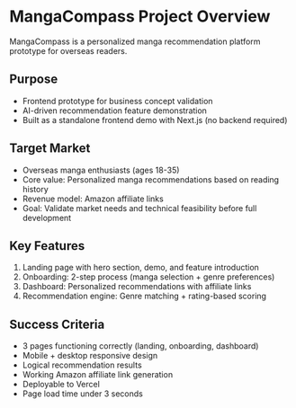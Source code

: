 # MangaCompass Project Overview

MangaCompass is a personalized manga recommendation platform prototype for overseas readers.

## Purpose
- Frontend prototype for business concept validation
- AI-driven recommendation feature demonstration
- Built as a standalone frontend demo with Next.js (no backend required)

## Target Market
- Overseas manga enthusiasts (ages 18-35)
- Core value: Personalized manga recommendations based on reading history
- Revenue model: Amazon affiliate links
- Goal: Validate market needs and technical feasibility before full development

## Key Features
1. Landing page with hero section, demo, and feature introduction
2. Onboarding: 2-step process (manga selection + genre preferences)
3. Dashboard: Personalized recommendations with affiliate links
4. Recommendation engine: Genre matching + rating-based scoring

## Success Criteria
- 3 pages functioning correctly (landing, onboarding, dashboard)
- Mobile + desktop responsive design
- Logical recommendation results
- Working Amazon affiliate link generation
- Deployable to Vercel
- Page load time under 3 seconds